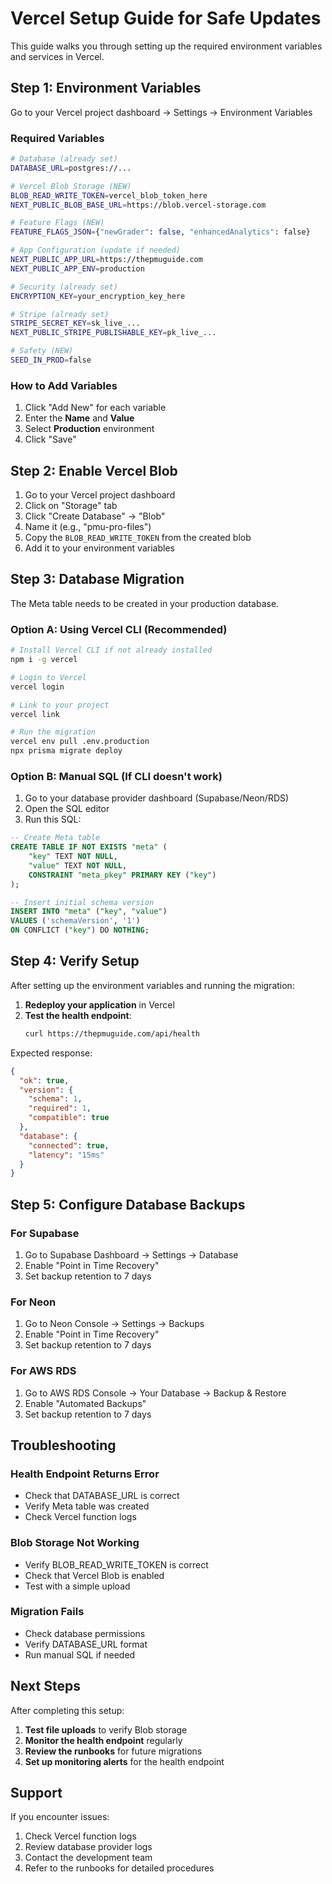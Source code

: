# Vercel Setup Guide for Safe Updates

This guide walks you through setting up the required environment variables and services in Vercel.

## Step 1: Environment Variables

Go to your Vercel project dashboard → Settings → Environment Variables

### Required Variables

```bash
# Database (already set)
DATABASE_URL=postgres://...

# Vercel Blob Storage (NEW)
BLOB_READ_WRITE_TOKEN=vercel_blob_token_here
NEXT_PUBLIC_BLOB_BASE_URL=https://blob.vercel-storage.com

# Feature Flags (NEW)
FEATURE_FLAGS_JSON={"newGrader": false, "enhancedAnalytics": false}

# App Configuration (update if needed)
NEXT_PUBLIC_APP_URL=https://thepmuguide.com
NEXT_PUBLIC_APP_ENV=production

# Security (already set)
ENCRYPTION_KEY=your_encryption_key_here

# Stripe (already set)
STRIPE_SECRET_KEY=sk_live_...
NEXT_PUBLIC_STRIPE_PUBLISHABLE_KEY=pk_live_...

# Safety (NEW)
SEED_IN_PROD=false
```

### How to Add Variables

1. Click "Add New" for each variable
2. Enter the **Name** and **Value**
3. Select **Production** environment
4. Click "Save"

## Step 2: Enable Vercel Blob

1. Go to your Vercel project dashboard
2. Click on "Storage" tab
3. Click "Create Database" → "Blob"
4. Name it (e.g., "pmu-pro-files")
5. Copy the `BLOB_READ_WRITE_TOKEN` from the created blob
6. Add it to your environment variables

## Step 3: Database Migration

The Meta table needs to be created in your production database.

### Option A: Using Vercel CLI (Recommended)

```bash
# Install Vercel CLI if not already installed
npm i -g vercel

# Login to Vercel
vercel login

# Link to your project
vercel link

# Run the migration
vercel env pull .env.production
npx prisma migrate deploy
```

### Option B: Manual SQL (If CLI doesn't work)

1. Go to your database provider dashboard (Supabase/Neon/RDS)
2. Open the SQL editor
3. Run this SQL:

```sql
-- Create Meta table
CREATE TABLE IF NOT EXISTS "meta" (
    "key" TEXT NOT NULL,
    "value" TEXT NOT NULL,
    CONSTRAINT "meta_pkey" PRIMARY KEY ("key")
);

-- Insert initial schema version
INSERT INTO "meta" ("key", "value") 
VALUES ('schemaVersion', '1')
ON CONFLICT ("key") DO NOTHING;
```

## Step 4: Verify Setup

After setting up the environment variables and running the migration:

1. **Redeploy your application** in Vercel
2. **Test the health endpoint**:
   ```bash
   curl https://thepmuguide.com/api/health
   ```

Expected response:
```json
{
  "ok": true,
  "version": {
    "schema": 1,
    "required": 1,
    "compatible": true
  },
  "database": {
    "connected": true,
    "latency": "15ms"
  }
}
```

## Step 5: Configure Database Backups

### For Supabase
1. Go to Supabase Dashboard → Settings → Database
2. Enable "Point in Time Recovery"
3. Set backup retention to 7 days

### For Neon
1. Go to Neon Console → Settings → Backups
2. Enable "Point in Time Recovery"
3. Set backup retention to 7 days

### For AWS RDS
1. Go to AWS RDS Console → Your Database → Backup & Restore
2. Enable "Automated Backups"
3. Set backup retention to 7 days

## Troubleshooting

### Health Endpoint Returns Error
- Check that DATABASE_URL is correct
- Verify Meta table was created
- Check Vercel function logs

### Blob Storage Not Working
- Verify BLOB_READ_WRITE_TOKEN is correct
- Check that Vercel Blob is enabled
- Test with a simple upload

### Migration Fails
- Check database permissions
- Verify DATABASE_URL format
- Run manual SQL if needed

## Next Steps

After completing this setup:

1. **Test file uploads** to verify Blob storage
2. **Monitor the health endpoint** regularly
3. **Review the runbooks** for future migrations
4. **Set up monitoring alerts** for the health endpoint

## Support

If you encounter issues:
1. Check Vercel function logs
2. Review database provider logs
3. Contact the development team
4. Refer to the runbooks for detailed procedures

